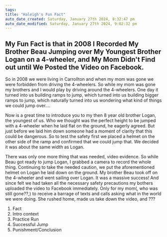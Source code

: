 ```yaml
---
tags: 
title: "Haleigh's Fun Fact"
auto_date_created: Saturday, January 27th 2024, 8:32:47 pm
auto_date_modified: Saturday, January 27th 2024, 9:02:32 pm
---
```

## My Fun Fact is that in 2008 I Recorded My Brother Beau Jumping over My Youngest Brother Logan on a 4-wheeler, and My Mom Didn't Find out until We Posted the Video on Facebook.

So in 2008 we were living in Carrollton and when my mom was gone we were forbidden from driving the 4-wheelers. So while my mom was gone my brothers and I would play by driving around the 4-wheelers. One day it turned into us building ramps to jump, which turned into us building bigger ramps to jump, which naturally turned into us wondering what kind of things we could  jump over....

Now is a great time to introduce you to my then 8 year old brother Logan, the youngest of us. Who we thought was the perfect height to be jumped with a 4-wheeler when he laid flat on the ground, he eagerly agreed. But just before we laid him down someone had a moment of clarity that this could be dangerous. So to test the safety first we placed a helmet on the other side of the ramp and confirmed that we could jump that. We decided it was about the same width as Logan.

There was only one more thing that was needed, video evidence. So while Beau got ready to jump Logan, I grabbed a camera to record the whole thing. Continuing to take the needed caution, we put the aforementioned helmet on Logan he laid down on the ground. My brother Beau took off on the 4-wheeler and went sailing over Logan. It was a massive success! And since felt we had taken all the necessary safety precautions my bothers uploaded the video to Facebook immediately. Only for my mom(, who was still gone??,) to receive a barrage of texts and calls asking what in the world we were doing. She rushed home, made us take down the video, and ???


1. Fact
2. Intro context
3. Practice Run
4. Successful Jump 
5. Punishment/Conclusion